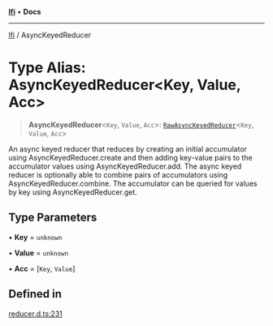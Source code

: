[**lfi**](../readme.md) • **Docs**

***

[lfi](../globals.md) / AsyncKeyedReducer

# Type Alias: AsyncKeyedReducer\<Key, Value, Acc\>

> **AsyncKeyedReducer**\<`Key`, `Value`, `Acc`\>: [`RawAsyncKeyedReducer`](RawAsyncKeyedReducer.md)\<`Key`, `Value`, `Acc`\>

An async keyed reducer that reduces by creating an initial accumulator using
AsyncKeyedReducer.create and then adding key-value pairs to the
accumulator values using AsyncKeyedReducer.add. The async keyed
reducer is optionally able to combine pairs of accumulators using
AsyncKeyedReducer.combine. The accumulator can be queried for values
by key using AsyncKeyedReducer.get.

## Type Parameters

• **Key** = `unknown`

• **Value** = `unknown`

• **Acc** = [`Key`, `Value`]

## Defined in

[reducer.d.ts:231](https://github.com/TomerAberbach/lfi/blob/fd6e1ff9d7b7d249090f89ead6d0a30e26aba2e4/src/operations/reducer.d.ts#L231)
